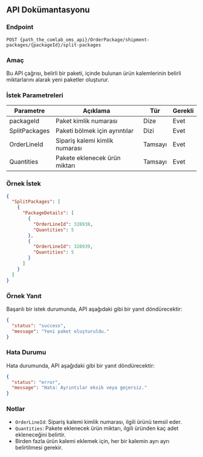 ## API Dokümantasyonu

### Endpoint

`POST {path_the_comlab_oms_api}/OrderPackage/shipment-packages/{packageId}/split-packages`

### Amaç

Bu API çağrısı, belirli bir paketi, içinde bulunan ürün kalemlerinin belirli miktarlarını alarak yeni paketler oluşturur.

### İstek Parametreleri

| Parametre      | Açıklama                            | Tür     | Gerekli |
|----------------|-------------------------------------|---------|---------|
| packageId      | Paket kimlik numarası              | Dize    | Evet    |
| SplitPackages  | Paketi bölmek için ayrıntılar      | Dizi    | Evet    |
| OrderLineId    | Sipariş kalemi kimlik numarası     | Tamsayı | Evet    |
| Quantities     | Pakete eklenecek ürün miktarı      | Tamsayı | Evet    |

### Örnek İstek

```json
{
  "SplitPackages": [
    {
      "PackageDetails": [
        {
          "OrderLineId": 328938,
          "Quantities": 5
        },
        {
          "OrderLineId": 328939,
          "Quantities": 5
        }
      ]
    }
  ]
}
```

### Örnek Yanıt

Başarılı bir istek durumunda, API aşağıdaki gibi bir yanıt döndürecektir:

```json
{
  "status": "success",
  "message": "Yeni paket oluşturuldu."
}
```

### Hata Durumu

Hata durumunda, API aşağıdaki gibi bir yanıt döndürecektir:

```json
{
  "status": "error",
  "message": "Hata: Ayrıntılar eksik veya geçersiz."
}
```

### Notlar

- `OrderLineId`: Sipariş kalemi kimlik numarası, ilgili ürünü temsil eder.
- `Quantities`: Pakete eklenecek ürün miktarı, ilgili üründen kaç adet ekleneceğini belirtir.
- Birden fazla ürün kalemi eklemek için, her bir kalemin ayrı ayrı belirtilmesi gerekir.


